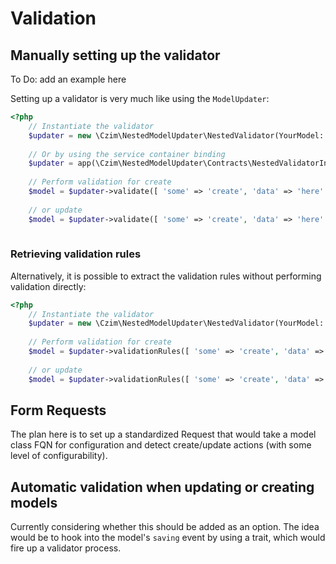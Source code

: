# Validation

## Manually setting up the validator

To Do: add an example here

Setting up a validator is very much like using the `ModelUpdater`:

```php
<?php
    // Instantiate the validator
    $updater = new \Czim\NestedModelUpdater\NestedValidator(YourModel::class);
    
    // Or by using the service container binding
    $updater = app(\Czim\NestedModelUpdater\Contracts\NestedValidatorInterface::class, [ YourModel::class ]);
    
    // Perform validation for create
    $model = $updater->validate([ 'some' => 'create', 'data' => 'here' ], true);
    
    // or update
    $model = $updater->validate([ 'some' => 'create', 'data' => 'here' ], false);
    
```

### Retrieving validation rules

Alternatively, it is possible to extract the validation rules without performing validation directly:

```php
<?php
    // Instantiate the validator
    $updater = new \Czim\NestedModelUpdater\NestedValidator(YourModel::class);
    
    // Perform validation for create
    $model = $updater->validationRules([ 'some' => 'create', 'data' => 'here' ], true);
    
    // or update
    $model = $updater->validationRules([ 'some' => 'create', 'data' => 'here' ], false);

```

## Form Requests

The plan here is to set up a standardized Request that would take
a model class FQN for configuration and detect create/update actions
(with some level of configurability).


## Automatic validation when updating or creating models

Currently considering whether this should be added as an option.
The idea would be to hook into the model's `saving` event by using a trait,
which would fire up a validator process.
